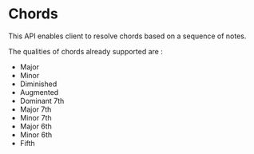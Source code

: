# Chords

This API enables client to resolve chords based on a sequence of notes.

The qualities of chords already supported are :
* Major
* Minor
* Diminished
* Augmented
* Dominant 7th
* Major 7th
* Minor 7th
* Major 6th
* Minor 6th
* Fifth